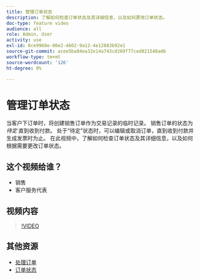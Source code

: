 ```yaml
---
title: 管理订单状态
description: 了解如何检查订单状态及其详细信息，以及如何更改订单状态。
doc-type: feature video
audience: all
role: Admin, User
activity: use
exl-id: 0ce9960e-00e2-4602-9a12-4e12883b92e1
source-git-commit: acee5ba84ea32e14a743cd269f77ced821548ad6
workflow-type: tm+mt
source-wordcount: '126'
ht-degree: 0%

---
```


# 管理订单状态

当客户下订单时，将创建销售订单作为交易记录的临时记录。 销售订单的状态为 _待定_ 直到收到付款。 处于“待定”状态时，可以编辑或取消订单，直到收到付款并生成发票时为止。 在此视频中，了解如何检查订单状态及其详细信息，以及如何根据需要更改订单状态。

## 这个视频给谁？

- 销售
- 客户服务代表

## 视频内容

>[!VIDEO](https://video.tv.adobe.com/v/343935?quality=12&learn=on)

## 其他资源

- [处理订单](https://docs.magento.com/user-guide/sales/order-processing.html)
- [订单状态](https://docs.magento.com/user-guide/sales/order-status.html)
